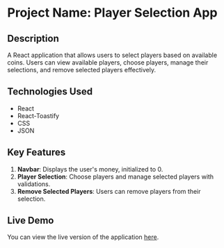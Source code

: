 # Project Name: Player Selection App

## Description
A React application that allows users to select players based on available coins. Users can view available players, choose players, manage their selections, and remove selected players effectively.

## Technologies Used
- React
- React-Toastify
- CSS
- JSON

## Key Features
1. **Navbar**: Displays the user's money, initialized to 0.
2. **Player Selection**: Choose players and manage selected players with validations.
3. **Remove Selected Players**: Users can remove players from their selection.

## Live Demo
You can view the live version of the application [here](https://grateful-cactus.surge.sh/).


